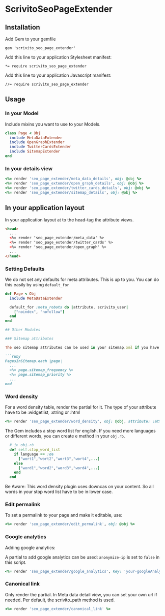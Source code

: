 # ScrivitoSeoPageExtender

## Installation

Add Gem to your gemfile

    gem 'scrivito_seo_page_extender'

Add this line to your application Stylesheet manifest:

    *= require scrivito_seo_page_extender

Add this line to your application Javascript manifest:

    //= require scrivito_seo_page_extender

## Usage

### In your Model

Include mixins you want to use to your Models.

```ruby
class Page < Obj
  include MetaDataExtender
  include OpenGraphExtender
  include TwitterCardsExtender
  include SitemapExtender
end
```

### In your details view

```ruby
<%= render 'seo_page_extender/meta_data_details', obj: @obj %>
<%= render 'seo_page_extender/open_graph_details', obj: @obj %>
<%= render 'seo_page_extender/twitter_cards_details', obj: @obj %>
<%= render 'seo_page_extender/sitemap_details', obj: @obj %>
```

## In your application layout

In your application layout at to the head-tag the attribute views.

```html
<head>
  ...
  <%= render 'seo_page_extender/meta_data' %>
  <%= render 'seo_page_extender/twitter_cards' %>
  <%= render 'seo_page_extender/open_graph' %>
  ...
</head>
```

### Setting Defaults

We do not set any defaults for meta attributes. This is up to you. You can do this easily by using `default_for`

```ruby
def Page < Obj
  include MetaDataExtender

  default_for :meta_robots do |attribute, scrivito_user|
    ["noindex", "nofollow"]
  end
end

## Other Modules

### Sitemap attributes

The seo sitemap attributes can be used in your sitemap.xml if you have one.

```ruby
PagesInSitemap.each |page|
  ...
  <%= page.sitemap_frequency %>
  <%= page.sitemap_priority %>
  ...
end
```

### Word density

For a word density table, render the partial for it. The type of your attribute have to be :widgetlist, :string or :html

```ruby
<%= render 'seo_page_extender/word_density', obj: @obj, attribute: :attribute %>
```

The Gem includes a stop word list for english. If you need more languages or different words, you can create e method in your `obj.rb`.

```ruby
  # in obj.rb
  def self.stop_word_list
    if language == :de
      ["wort1","wort2","wort3","wort4",...]
    else
      ["word1","word2","word3","word4",...]
    end
  end
```

Be Aware:
This word density plugin uses downcas on your content. So all words in your stop word list have to be in lower case.

### Edit permalink

To set a permalink to your page and make it editable, use:

```ruby
<%= render 'seo_page_extender/edit_permalink', obj: @obj %>
```

### Google analytics

Adding google analytics:

A partial to add google analytics can be used:
`anonymize-ip` is set to `false` in this script.

```ruby
<%= render 'seo_page_extender/google_analytics', key: 'your-googleAnalytics-key' %>
```

### Canonical link

Only render the partial. In Meta data detail view, you can set your own url if needed. Per default, the scrivito_path method is used.

```ruby
<%= render 'seo_page_extender/canonical_link' %>
```
